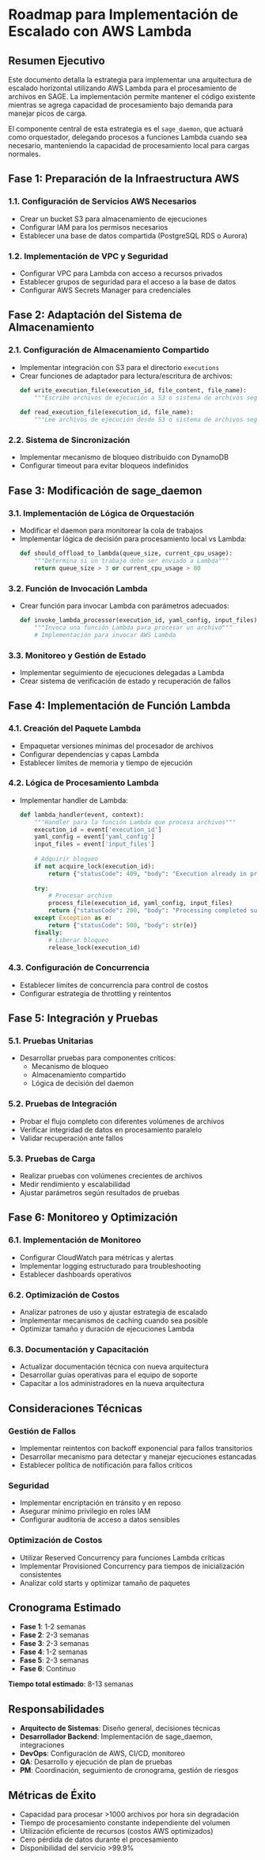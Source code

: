 # Roadmap para Implementación de Escalado con AWS Lambda

## Resumen Ejecutivo

Este documento detalla la estrategia para implementar una arquitectura de escalado horizontal utilizando AWS Lambda para el procesamiento de archivos en SAGE. La implementación permite mantener el código existente mientras se agrega capacidad de procesamiento bajo demanda para manejar picos de carga.

El componente central de esta estrategia es el `sage_daemon`, que actuará como orquestador, delegando procesos a funciones Lambda cuando sea necesario, manteniendo la capacidad de procesamiento local para cargas normales.

## Fase 1: Preparación de la Infraestructura AWS

### 1.1. Configuración de Servicios AWS Necesarios
- Crear un bucket S3 para almacenamiento de ejecuciones
- Configurar IAM para los permisos necesarios
- Establecer una base de datos compartida (PostgreSQL RDS o Aurora)

### 1.2. Implementación de VPC y Seguridad
- Configurar VPC para Lambda con acceso a recursos privados
- Establecer grupos de seguridad para el acceso a la base de datos
- Configurar AWS Secrets Manager para credenciales

## Fase 2: Adaptación del Sistema de Almacenamiento

### 2.1. Configuración de Almacenamiento Compartido
- Implementar integración con S3 para el directorio `executions`
- Crear funciones de adaptador para lectura/escritura de archivos:
  ```python
  def write_execution_file(execution_id, file_content, file_name):
      """Escribe archivos de ejecución a S3 o sistema de archivos según configuración"""
      
  def read_execution_file(execution_id, file_name):
      """Lee archivos de ejecución desde S3 o sistema de archivos según configuración"""
  ```

### 2.2. Sistema de Sincronización
- Implementar mecanismo de bloqueo distribuido con DynamoDB
- Configurar timeout para evitar bloqueos indefinidos

## Fase 3: Modificación de sage_daemon

### 3.1. Implementación de Lógica de Orquestación
- Modificar el daemon para monitorear la cola de trabajos
- Implementar lógica de decisión para procesamiento local vs Lambda:
  ```python
  def should_offload_to_lambda(queue_size, current_cpu_usage):
      """Determina si un trabajo debe ser enviado a Lambda"""
      return queue_size > 3 or current_cpu_usage > 80
  ```

### 3.2. Función de Invocación Lambda
- Crear función para invocar Lambda con parámetros adecuados:
  ```python
  def invoke_lambda_processor(execution_id, yaml_config, input_files):
      """Invoca una función Lambda para procesar un archivo"""
      # Implementación para invocar AWS Lambda
  ```

### 3.3. Monitoreo y Gestión de Estado
- Implementar seguimiento de ejecuciones delegadas a Lambda
- Crear sistema de verificación de estado y recuperación de fallos

## Fase 4: Implementación de Función Lambda

### 4.1. Creación del Paquete Lambda
- Empaquetar versiones mínimas del procesador de archivos
- Configurar dependencias y capas Lambda
- Establecer límites de memoria y tiempo de ejecución

### 4.2. Lógica de Procesamiento Lambda
- Implementar handler de Lambda:
  ```python
  def lambda_handler(event, context):
      """Handler para la función Lambda que procesa archivos"""
      execution_id = event['execution_id']
      yaml_config = event['yaml_config']
      input_files = event['input_files']
      
      # Adquirir bloqueo
      if not acquire_lock(execution_id):
          return {"statusCode": 409, "body": "Execution already in progress"}
      
      try:
          # Procesar archivo
          process_file(execution_id, yaml_config, input_files)
          return {"statusCode": 200, "body": "Processing completed successfully"}
      except Exception as e:
          return {"statusCode": 500, "body": str(e)}
      finally:
          # Liberar bloqueo
          release_lock(execution_id)
  ```

### 4.3. Configuración de Concurrencia
- Establecer límites de concurrencia para control de costos
- Configurar estrategia de throttling y reintentos

## Fase 5: Integración y Pruebas

### 5.1. Pruebas Unitarias
- Desarrollar pruebas para componentes críticos:
  - Mecanismo de bloqueo
  - Almacenamiento compartido
  - Lógica de decisión del daemon

### 5.2. Pruebas de Integración
- Probar el flujo completo con diferentes volúmenes de archivos
- Verificar integridad de datos en procesamiento paralelo
- Validar recuperación ante fallos

### 5.3. Pruebas de Carga
- Realizar pruebas con volúmenes crecientes de archivos
- Medir rendimiento y escalabilidad
- Ajustar parámetros según resultados de pruebas

## Fase 6: Monitoreo y Optimización

### 6.1. Implementación de Monitoreo
- Configurar CloudWatch para métricas y alertas
- Implementar logging estructurado para troubleshooting
- Establecer dashboards operativos

### 6.2. Optimización de Costos
- Analizar patrones de uso y ajustar estrategia de escalado
- Implementar mecanismos de caching cuando sea posible
- Optimizar tamaño y duración de ejecuciones Lambda

### 6.3. Documentación y Capacitación
- Actualizar documentación técnica con nueva arquitectura
- Desarrollar guías operativas para el equipo de soporte
- Capacitar a los administradores en la nueva arquitectura

## Consideraciones Técnicas

### Gestión de Fallos
- Implementar reintentos con backoff exponencial para fallos transitorios
- Desarrollar mecanismo para detectar y manejar ejecuciones estancadas
- Establecer política de notificación para fallos críticos

### Seguridad
- Implementar encriptación en tránsito y en reposo
- Asegurar mínimo privilegio en roles IAM
- Configurar auditoría de acceso a datos sensibles

### Optimización de Costos
- Utilizar Reserved Concurrency para funciones Lambda críticas
- Implementar Provisioned Concurrency para tiempos de inicialización consistentes
- Analizar cold starts y optimizar tamaño de paquetes

## Cronograma Estimado

- **Fase 1**: 1-2 semanas
- **Fase 2**: 2-3 semanas
- **Fase 3**: 2-3 semanas
- **Fase 4**: 1-2 semanas
- **Fase 5**: 2-3 semanas
- **Fase 6**: Continuo

**Tiempo total estimado**: 8-13 semanas

## Responsabilidades

- **Arquitecto de Sistemas**: Diseño general, decisiones técnicas
- **Desarrollador Backend**: Implementación de sage_daemon, integraciones
- **DevOps**: Configuración de AWS, CI/CD, monitoreo
- **QA**: Desarrollo y ejecución de plan de pruebas
- **PM**: Coordinación, seguimiento de cronograma, gestión de riesgos

## Métricas de Éxito

- Capacidad para procesar >1000 archivos por hora sin degradación
- Tiempo de procesamiento constante independiente del volumen
- Utilización eficiente de recursos (costos AWS optimizados)
- Cero pérdida de datos durante el procesamiento
- Disponibilidad del servicio >99.9%